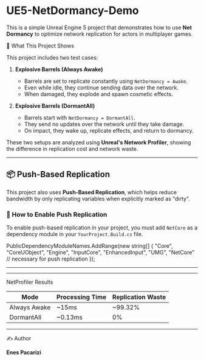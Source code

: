 # UE5-NetDormancy-Demo
This is a simple Unreal Engine 5 project that demonstrates how to use **Net Dormancy** to optimize network replication for actors in multiplayer games.

🧪 What This Project Shows

This project includes two test cases:

1. **Explosive Barrels (Always Awake)**
   - Barrels are set to replicate constantly using `NetDormancy = Awake`.
   - Even while idle, they continue sending data over the network.
   - When damaged, they explode and spawn cosmetic effects.

2. **Explosive Barrels (DormantAll)**
   - Barrels start with `NetDormancy = DormantAll`.
   - They send no updates over the network until they take damage.
   - On impact, they wake up, replicate effects, and return to dormancy.

These two setups are analyzed using **Unreal's Network Profiler**, showing the difference in replication cost and network waste.

---

## 📦 Push-Based Replication

This project also uses **Push-Based Replication**, which helps reduce bandwidth by only replicating variables when explicitly marked as "dirty".

### 🔧 How to Enable Push Replication

To enable push-based replication in your project, you must add `NetCore` as a dependency module in your `YourProject.Build.cs` file.

PublicDependencyModuleNames.AddRange(new string[] {
    "Core",
    "CoreUObject",
    "Engine",
    "InputCore",
    "EnhancedInput",
    "UMG",
    "NetCore" // necessary for push replication
});

---

---

NetProfiler Results

| Mode             | Processing Time | Replication Waste |
|------------------|------------------|--------------------|
| Always Awake     | ~15ms            | ~99.32%            |
| DormantAll       | ~0.13ms          | 0%                 |

---

✍️ Author

**Enes Pacarizi**  
